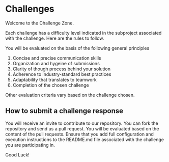 # Challenges

Welcome to the Challenge Zone. 

Each challenge has a difficulty level indicated in the subproject associated with the challenge. Here are the rules to follow. 

You will be evaluated on the basis of the following general principles

1. Concise and precise communication skills
2. Organization and hygeine of submissions
3. Clarity of though process behind your solution
4. Adherence to industry-standard best practices
5. Adaptability that translates to teamwork
6. Completion of the chosen challenge

Other evaluation criteria vary based on the challenge chosen.

## How to submit a challenge response

You will receive an invite to contribute to our repository. You can fork the repository and send us a pull request. You will be evaluated based on the content of the pull requests. Ensure that you add full configuration and execution instructions to the README.md file associated with the challenge you are participating in.

Good Luck!

